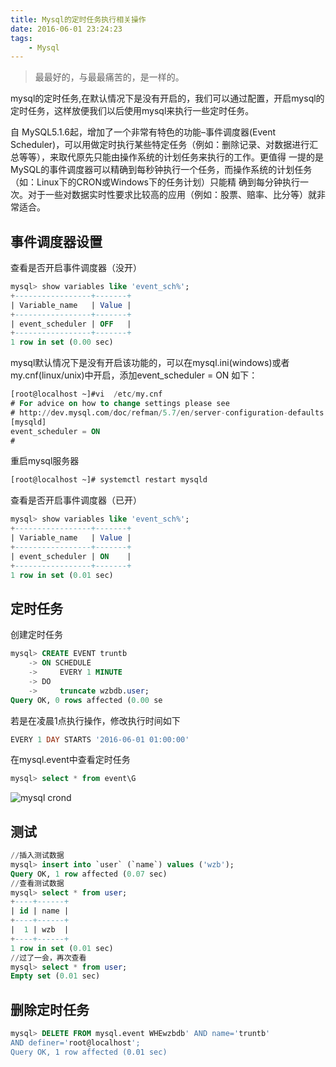 ```yaml
---
title: Mysql的定时任务执行相关操作
date: 2016-06-01 23:24:23
tags:
    - Mysql
---
```


> 最最好的，与最最痛苦的，是一样的。

mysql的定时任务,在默认情况下是没有开启的，我们可以通过配置，开启mysql的定时任务，这样放便我们以后使用mysql来执行一些定时任务。

<!-- more -->

自 MySQL5.1.6起，增加了一个非常有特色的功能–事件调度器(Event Scheduler)，可以用做定时执行某些特定任务（例如：删除记录、对数据进行汇总等等），来取代原先只能由操作系统的计划任务来执行的工作。更值得 一提的是MySQL的事件调度器可以精确到每秒钟执行一个任务，而操作系统的计划任务（如：Linux下的CRON或Windows下的任务计划）只能精 确到每分钟执行一次。对于一些对数据实时性要求比较高的应用（例如：股票、赔率、比分等）就非常适合。

## 事件调度器设置

查看是否开启事件调度器（没开）

``` Sql
mysql> show variables like 'event_sch%';
+-----------------+-------+
| Variable_name   | Value |
+-----------------+-------+
| event_scheduler | OFF   |
+-----------------+-------+
1 row in set (0.00 sec)
```

mysql默认情况下是没有开启该功能的，可以在mysql.ini(windows)或者my.cnf(linux/unix)中开启，添加event_scheduler = ON 如下：
``` Sql
[root@localhost ~]#vi  /etc/my.cnf
# For advice on how to change settings please see
# http://dev.mysql.com/doc/refman/5.7/en/server-configuration-defaults.html
[mysqld]
event_scheduler = ON 
#
```

重启mysql服务器
``` Sql
[root@localhost ~]# systemctl restart mysqld
```

查看是否开启事件调度器（已开）
``` Sql
mysql> show variables like 'event_sch%';
+-----------------+-------+
| Variable_name   | Value |
+-----------------+-------+
| event_scheduler | ON    |
+-----------------+-------+
1 row in set (0.01 sec)
```

## 定时任务

创建定时任务
``` Sql
mysql> CREATE EVENT truntb
    -> ON SCHEDULE 
    ->     EVERY 1 MINUTE
    -> DO 
    ->     truncate wzbdb.user;
Query OK, 0 rows affected (0.00 se
```

若是在凌晨1点执行操作，修改执行时间如下
``` Sql
EVERY 1 DAY STARTS '2016-06-01 01:00:00'
```

在mysql.event中查看定时任务
``` Sql
mysql> select * from event\G
```
![mysql crond](/img/201606/mysqlsch/crond.jpg)


## 测试
``` Sql
//插入测试数据
mysql> insert into `user` (`name`) values ('wzb');
Query OK, 1 row affected (0.07 sec)
//查看测试数据
mysql> select * from user;
+----+------+
| id | name |
+----+------+
|  1 | wzb  |
+----+------+
1 row in set (0.01 sec)
//过了一会，再次查看
mysql> select * from user;
Empty set (0.01 sec)
```

## 删除定时任务
``` Sql
mysql> DELETE FROM mysql.event WHEwzbdb' AND name='truntb' 
AND definer='root@localhost';
Query OK, 1 row affected (0.01 sec)
```
